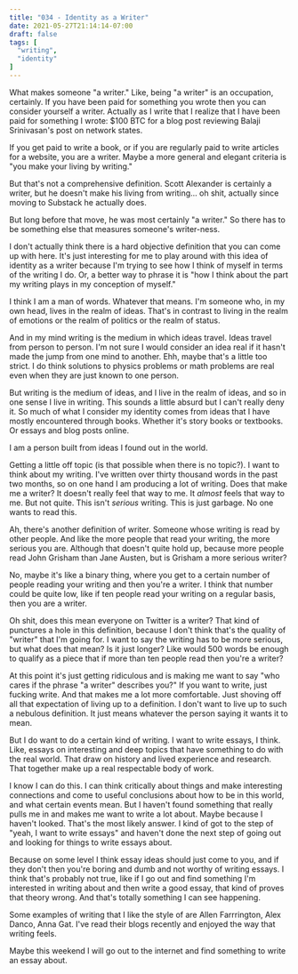 ```yaml
---
title: "034 - Identity as a Writer"
date: 2021-05-27T21:14:14-07:00
draft: false
tags: [
  "writing",
  "identity"
]
---
```


What makes someone "a writer." Like, being "a writer" is an
occupation, certainly. If you have been paid for something you wrote
then you can consider yourself a writer. Actually as I write that I
realize that I have been paid for something I wrote: $100 BTC for a
blog post reviewing Balaji Srinivasan's post on network states.

If you get paid to write a book, or if you are regularly paid to write
articles for a website, you are a writer. Maybe a more general and
elegant criteria is "you make your living by writing."

But that's not a comprehensive definition. Scott Alexander is
certainly a writer, but he doesn't make his living from writing... oh
shit, actually since moving to Substack he actually does.

But long before that move, he was most certainly "a writer." So there
has to be something else that measures someone's writer-ness.

I don't actually think there is a hard objective definition that you
can come up with here. It's just interesting for me to play around
with this idea of identity as a writer because I'm trying to see how I
think of myself in terms of the writing I do. Or, a better way to
phrase it is "how I think about the part my writing plays in my
conception of myself."

I think I am a man of words. Whatever that means. I'm someone who, in
my own head, lives in the realm of ideas. That's in contrast to living
in the realm of emotions or the realm of politics or the realm of
status.

And in my mind writing is the medium in which ideas travel. Ideas
travel from person to person. I'm not sure I would consider an idea
real if it hasn't made the jump from one mind to another. Ehh, maybe
that's a little too strict. I do think solutions to physics problems
or math problems are real even when they are just known to one person.

But writing is the medium of ideas, and I live in the realm of ideas,
and so in one sense I live in writing. This sounds a little absurd but
I can't really deny it. So much of what I consider my identity comes
from ideas that I have mostly encountered through books. Whether it's
story books or textbooks. Or essays and blog posts online.

I am a person built from ideas I found out in the world.

Getting a little off topic (is that possible when there is no
topic?). I want to think about my writing. I've written over thirty
thousand words in the past two months, so on one hand I am producing a
lot of writing. Does that make me a writer? It doesn't really feel
that way to me. It _almost_ feels that way to me. But not quite. This
isn't _serious_ writing. This is just garbage. No one wants to read
this.

Ah, there's another definition of writer. Someone whose writing is
read by other people. And like the more people that read your writing,
the more serious you are. Although that doesn't quite hold up, because
more people read John Grisham than Jane Austen, but is Grisham a more
serious writer?

No, maybe it's like a binary thing, where you get to a certain number
of people reading your writing and then you're a writer. I think that
number could be quite low, like if ten people read your writing on a
regular basis, then you are a writer.

Oh shit, does this mean everyone on Twitter is a writer? That kind of
punctures a hole in this definition, because I don't think that's the
quality of "writer" that I'm going for. I want to say the writing has
to be more serious, but what does that mean? Is it just longer? Like
would 500 words be enough to qualify as a piece that if more than ten
people read then you're a writer?

At this point it's just getting ridiculous and is making me want to
say "who cares if the phrase "a writer" describes you?" If you want to
write, just fucking write. And that makes me a lot more
comfortable. Just shoving off all that expectation of living up to a
definition. I don't want to live up to such a nebulous definition. It
just means whatever the person saying it wants it to mean.

But I do want to do a certain kind of writing. I want to write essays,
I think. Like, essays on interesting and deep topics that have
something to do with the real world. That draw on history and lived
experience and research. That together make up a real respectable body
of work.

I know I can do this. I can think critically about things and make
interesting connections and come to useful conclusions about how to be
in this world, and what certain events mean. But I haven't found
something that really pulls me in and makes me want to write a lot
about. Maybe because I haven't looked. That's the most likely
answer. I kind of got to the step of "yeah, I want to write essays"
and haven't done the next step of going out and looking for things to
write essays about.

Because on some level I think essay ideas should just come to you, and
if they don't then you're boring and dumb and not worthy of writing
essays. I think that's probably not true, like if I go out and find
something I'm interested in writing about and then write a good essay,
that kind of proves that theory wrong. And that's totally something I
can see happening.

Some examples of writing that I like the style of are Allen
Farrrington, Alex Danco, Anna Gat. I've read their blogs recently and
enjoyed the way that writing feels.

Maybe this weekend I will go out to the internet and find something to
write an essay about.

